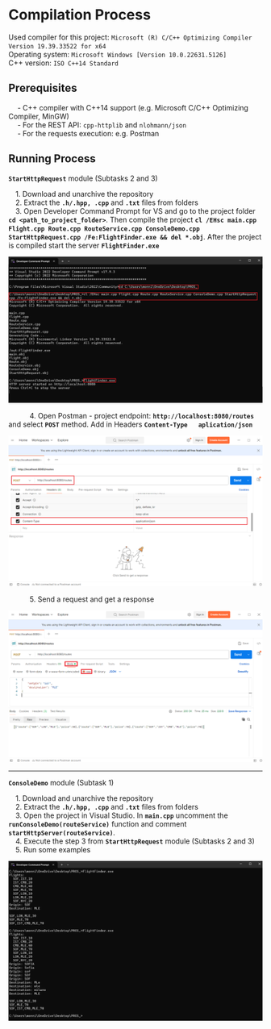 # Compilation Process
Used compiler for this project: `Microsoft (R) C/C++ Optimizing Compiler Version 19.39.33522 for x64`  
Operating system: `Microsoft Windows [Version 10.0.22631.5126]`  
C++ version: `ISO C++14 Standard`

## Prerequisites
&emsp; - C++ compiler with C++14 support (e.g. Microsoft C/C++ Optimizing Compiler, MinGW)  
&emsp; - For the REST API: `cpp-httplib` and `nlohmann/json`  
&emsp; - For the requests execution: e.g. Postman

## Running Process
**`StartHttpRequest`** module (Subtasks 2 and 3) 

&emsp;1. Download and unarchive the repository  
&emsp;2. Extract the **`.h/.hpp, .cpp`** and **`.txt`** files from folders  
&emsp;3. Open Developer Command Prompt for VS and go to the project folder  **`cd <path_to_project_folder>`**. Then compile the project **`cl /EHsc main.cpp Flight.cpp Route.cpp RouteService.cpp ConsoleDemo.cpp StartHttpRequest.cpp /Fe:FlightFinder.exe && del *.obj`**. After the project is compiled start the server **`FlightFinder.exe`**   

![COMPILE](./images/compile.png)

&emsp;&emsp;&emsp;4. Open Postman - project endpoint: **`http://localhost:8080/routes`** and select **`POST`** method. Add in Headers **`Content-Type   aplication/json`**  

![POSTMAN](./images/postman.png)
 
&emsp;&emsp;&emsp;5. Send a request and get a response  

![REQUEST](./images/request.png)

---
**`ConsoleDemo`** module (Subtask 1)  

&emsp;1. Download and unarchive the repository   
&emsp;2. Extract the **`.h/.hpp, .cpp`** and **`.txt`** files from folders  
&emsp;3. Open the project in Visual Studio. In **`main.cpp`** uncomment the **`runConsoleDemo(routeService)`** function and comment **`startHttpServer(routeService)`**.    
&emsp;4. Execute the step 3 from **`StartHttpRequest`** module (Subtasks 2 and 3)  
&emsp;5. Run some examples  

![COMPILE DEMO](./images/compileDemo.png)
